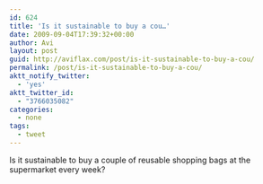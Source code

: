 ```yaml
---
id: 624
title: 'Is it sustainable to buy a cou…'
date: 2009-09-04T17:39:32+00:00
author: Avi
layout: post
guid: http://aviflax.com/post/is-it-sustainable-to-buy-a-cou/
permalink: /post/is-it-sustainable-to-buy-a-cou/
aktt_notify_twitter:
  - 'yes'
aktt_twitter_id:
  - "3766035082"
categories:
  - none
tags:
  - tweet
---
```

Is it sustainable to buy a couple of reusable shopping bags at the supermarket every week?